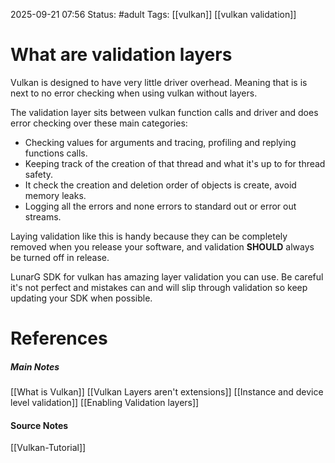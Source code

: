 2025-09-21 07:56
Status: #adult 
Tags: [[vulkan]] [[vulkan validation]]
# What are validation layers

Vulkan is designed to have very little driver overhead. Meaning that is is next to no error checking when using vulkan without layers. 

The validation layer sits between vulkan function calls and driver and does error checking over these main categories:

- Checking values for arguments and tracing, profiling and replying functions calls. 
- Keeping track of the creation of that thread and what it's up to for thread safety.
- It check the creation and deletion order of objects is create, avoid memory leaks.
- Logging all the errors and none errors to standard out or error out streams.

Laying validation like this is handy because they can be completely removed when you release your software, and validation **SHOULD** always be turned off in release.

LunarG SDK for vulkan has amazing layer validation you can use. Be careful it's not perfect and mistakes can and will slip through validation so keep updating your SDK when possible.
# References
##### Main Notes
[[What is Vulkan]]
[[Vulkan Layers aren't extensions]]
[[Instance and device level validation]]
[[Enabling Validation layers]]
#### Source Notes
[[Vulkan-Tutorial]]